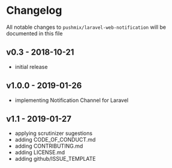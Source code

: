 # Changelog

All notable changes to `pushmix/laravel-web-notification` will be documented in this file

## v0.3 - 2018-10-21

- initial release

## v1.0.0 - 2019-01-26

- implementing Notification Channel for Laravel

## v1.1 - 2019-01-27

- applying scrutinizer sugestions
- adding CODE_OF_CONDUCT.md
- adding CONTRIBUTING.md
- adding LICENSE.md
- adding github/ISSUE_TEMPLATE
